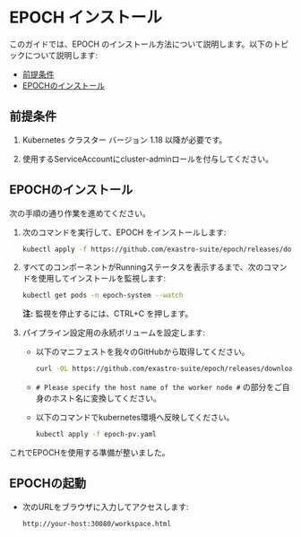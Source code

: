 # EPOCH インストール

このガイドでは、EPOCH のインストール方法について説明します。以下のトピックについて説明します:

* [前提条件](#前提条件)
* [EPOCHのインストール](#epochのインストール)


## 前提条件

1. Kubernetes クラスター バージョン 1.18 以降が必要です。

1. 使用するServiceAccountにcluster-adminロールを付与してください。


## EPOCHのインストール

次の手順の通り作業を進めてください。

1. 次のコマンドを実行して、EPOCH をインストールします:

    ```bash
    kubectl apply -f https://github.com/exastro-suite/epoch/releases/download/v0.1.0/epoch-install.yaml
    ```

1. すべてのコンポーネントがRunningステータスを表示するまで、次のコマンドを使用してインストールを監視します:

    ```bash
    kubectl get pods -n epoch-system --watch
    ```

    **注:** 監視を停止するには、CTRL+C を押します。

1. パイプライン設定用の永続ボリュームを設定します:

    - 以下のマニフェストを我々のGitHubから取得してください。

        ```bash
        curl -OL https://github.com/exastro-suite/epoch/releases/download/v0.1.0/epoch-pv.yaml
        ```

    - `# Please specify the host name of the worker node #` の部分をご自身のホスト名に変換してください。

    - 以下のコマンドでkubernetes環境へ反映してください。

        ```bash
        kubectl apply -f epoch-pv.yaml
        ```

これでEPOCHを使用する準備が整いました。

## EPOCHの起動

- 次のURLをブラウザに入力してアクセスします:

    ```bash
    http://your-host:30080/workspace.html
    ```
